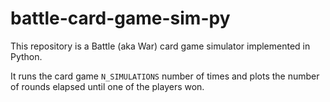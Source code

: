 # battle-card-game-sim-py
This repository is a Battle (aka War) card game simulator implemented in Python.

It runs the card game `N_SIMULATIONS` number of times and plots the number of rounds elapsed until one of the players won.
